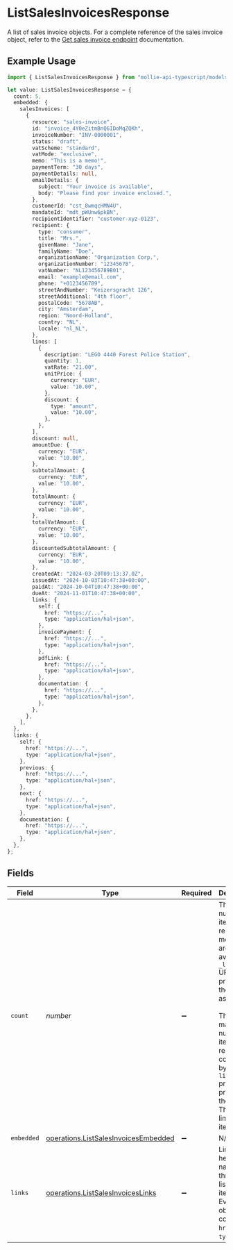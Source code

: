 # ListSalesInvoicesResponse

A list of sales invoice objects. For a complete reference of the sales invoice object, refer to the
[Get sales invoice endpoint](get-sales-invoice) documentation.

## Example Usage

```typescript
import { ListSalesInvoicesResponse } from "mollie-api-typescript/models/operations";

let value: ListSalesInvoicesResponse = {
  count: 5,
  embedded: {
    salesInvoices: [
      {
        resource: "sales-invoice",
        id: "invoice_4Y0eZitmBnQ6IDoMqZQKh",
        invoiceNumber: "INV-0000001",
        status: "draft",
        vatScheme: "standard",
        vatMode: "exclusive",
        memo: "This is a memo!",
        paymentTerm: "30 days",
        paymentDetails: null,
        emailDetails: {
          subject: "Your invoice is available",
          body: "Please find your invoice enclosed.",
        },
        customerId: "cst_8wmqcHMN4U",
        mandateId: "mdt_pWUnw6pkBN",
        recipientIdentifier: "customer-xyz-0123",
        recipient: {
          type: "consumer",
          title: "Mrs.",
          givenName: "Jane",
          familyName: "Doe",
          organizationName: "Organization Corp.",
          organizationNumber: "12345678",
          vatNumber: "NL123456789B01",
          email: "example@email.com",
          phone: "+0123456789",
          streetAndNumber: "Keizersgracht 126",
          streetAdditional: "4th floor",
          postalCode: "5678AB",
          city: "Amsterdam",
          region: "Noord-Holland",
          country: "NL",
          locale: "nl_NL",
        },
        lines: [
          {
            description: "LEGO 4440 Forest Police Station",
            quantity: 1,
            vatRate: "21.00",
            unitPrice: {
              currency: "EUR",
              value: "10.00",
            },
            discount: {
              type: "amount",
              value: "10.00",
            },
          },
        ],
        discount: null,
        amountDue: {
          currency: "EUR",
          value: "10.00",
        },
        subtotalAmount: {
          currency: "EUR",
          value: "10.00",
        },
        totalAmount: {
          currency: "EUR",
          value: "10.00",
        },
        totalVatAmount: {
          currency: "EUR",
          value: "10.00",
        },
        discountedSubtotalAmount: {
          currency: "EUR",
          value: "10.00",
        },
        createdAt: "2024-03-20T09:13:37.0Z",
        issuedAt: "2024-10-03T10:47:38+00:00",
        paidAt: "2024-10-04T10:47:38+00:00",
        dueAt: "2024-11-01T10:47:38+00:00",
        links: {
          self: {
            href: "https://...",
            type: "application/hal+json",
          },
          invoicePayment: {
            href: "https://...",
            type: "application/hal+json",
          },
          pdfLink: {
            href: "https://...",
            type: "application/hal+json",
          },
          documentation: {
            href: "https://...",
            type: "application/hal+json",
          },
        },
      },
    ],
  },
  links: {
    self: {
      href: "https://...",
      type: "application/hal+json",
    },
    previous: {
      href: "https://...",
      type: "application/hal+json",
    },
    next: {
      href: "https://...",
      type: "application/hal+json",
    },
    documentation: {
      href: "https://...",
      type: "application/hal+json",
    },
  },
};
```

## Fields

| Field                                                                                                                                                                                                                                                                     | Type                                                                                                                                                                                                                                                                      | Required                                                                                                                                                                                                                                                                  | Description                                                                                                                                                                                                                                                               | Example                                                                                                                                                                                                                                                                   |
| ------------------------------------------------------------------------------------------------------------------------------------------------------------------------------------------------------------------------------------------------------------------------- | ------------------------------------------------------------------------------------------------------------------------------------------------------------------------------------------------------------------------------------------------------------------------- | ------------------------------------------------------------------------------------------------------------------------------------------------------------------------------------------------------------------------------------------------------------------------- | ------------------------------------------------------------------------------------------------------------------------------------------------------------------------------------------------------------------------------------------------------------------------- | ------------------------------------------------------------------------------------------------------------------------------------------------------------------------------------------------------------------------------------------------------------------------- |
| `count`                                                                                                                                                                                                                                                                   | *number*                                                                                                                                                                                                                                                                  | :heavy_minus_sign:                                                                                                                                                                                                                                                        | The number of items in this result set. If more items are available, a `_links.next` URL will be present in the result<br/>as well.<br/><br/>The maximum number of items per result set is controlled by the `limit` property provided in the request. The default<br/>limit is 50 items. | 5                                                                                                                                                                                                                                                                         |
| `embedded`                                                                                                                                                                                                                                                                | [operations.ListSalesInvoicesEmbedded](../../models/operations/listsalesinvoicesembedded.md)                                                                                                                                                                              | :heavy_minus_sign:                                                                                                                                                                                                                                                        | N/A                                                                                                                                                                                                                                                                       |                                                                                                                                                                                                                                                                           |
| `links`                                                                                                                                                                                                                                                                   | [operations.ListSalesInvoicesLinks](../../models/operations/listsalesinvoiceslinks.md)                                                                                                                                                                                    | :heavy_minus_sign:                                                                                                                                                                                                                                                        | Links to help navigate through the lists of items. Every URL object will contain an `href` and a `type` field.                                                                                                                                                            |                                                                                                                                                                                                                                                                           |